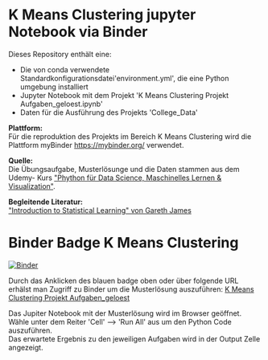 # K Means Clustering jupyter Notebook via Binder

Dieses Repository enthält eine:
<ul>
  <li> Die von conda verwendete Standardkonfigurationsdatei'environment.yml', die eine Python umgebung installiert</li>
  <li> Jupyter Notebook mit dem Projekt  'K Means Clustering Projekt  Aufgaben_geloest.ipynb'</li>
  <li> Daten für die Ausführung des Projekts 'College_Data' </li>
 </ul>
 
<b>Plattform:</b>\
Für die reproduktion des Projekts im Bereich K Means Clustering wird die Plattform myBinder <a href = "https://mybinder.org">https://mybinder.org/</a> verwendet.
 
 <b>Quelle:</b>\
Die Übungsaufgabe, Musterlösunge und die Daten stammen aus dem Udemy- Kurs <a href = "https://www.udemy.com/course/python-data-science-machine-learning/learn/lecture/7758146#overview">"Phython für Data Science, Maschinelles Lernen & Visualization"</a>.
  
<b>Begleitende Literatur:</b>\
<a href = http://faculty.marshall.usc.edu/gareth-james/ISL/ISLR%20Seventh%20Printing.pdf>"Introduction to Statistical Learning" von Gareth James</a>

# Binder Badge K Means Clustering

[![Binder](https://mybinder.org/badge_logo.svg)](https://mybinder.org/v2/gh/katjanein91/K-Means-Clustering/master?filepath=K%20Means%20Clustering%20Projekt%20Musterloesung.ipynb)

Durch das Anklicken des blauen badge oben oder über folgende URL erhälst man Zugriff zu Binder um die Musterlösung auszuführen:
<a href = "https://mybinder.org/v2/gh/katjanein91/K-Means-Clustering/master?filepath=K%20Means%20Clustering%20Projekt%20Musterloesung.ipynb"> K Means Clustering Projekt Aufgaben_geloest </a>

Das Jupiter Notebook mit der Musterlösung wird im Browser geöffnet.\
Wähle unter dem Reiter 'Cell' --> 'Run All' aus um den Python Code auszuführen.\
Das erwartete Ergebnis zu den jeweiligen Aufgaben wird in der Output Zelle angezeigt.

